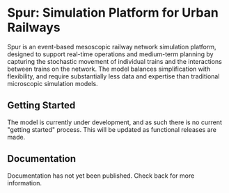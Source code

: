 # Spur: Simulation Platform for Urban Railways

Spur is an event-based mesoscopic railway network simulation platform, designed
to support real-time operations and medium-term planning by capturing the 
stochastic movement of individual trains and the interactions between trains on 
the network. The model balances simplification with flexibility, and require 
substantially less data and expertise than traditional microscopic simulation 
models.

## Getting Started
The model is currently under development, and as such there is no current
"getting started" process. This will be updated as functional releases are made.

## Documentation
Documentation has not yet been published. Check back for more information.